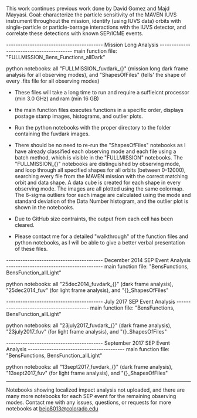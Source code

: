 This work continues previous work done by David Gomez and Majd Mayyasi. Goal: characterize the particle sensitivity of the MAVEN IUVS instrument throughout the mission, 
identify (using IUVS data) orbits with single-particle or particle-barrage interactions with the IUVS detector, and correlate these detections with known SEP/ICME events.

----------------------------------------- Mission Long Analysis -----------------------------------------
main function file: "FULLMISSION_Bens_Functions_allDark"

python notebooks: all "FULLMISSION_fuvdark_{}" (mission long dark frame analysis for all observing modes), and "ShapesOfFiles" (tells' the shape of every .fits file 
for all observing modes)

- These files will take a long time to run and require a suffieicnt processor (min 3.0 GHz) and ram (min 16 GB)

- the main function files executes functions in a specific order, displays postage stamp images, histograms, and outlier plots.

- Run the python notebooks with the proper directory to the folder containing the fuvdark images.

- There should be no need to re-run the "ShapesOfFiles" notebooks as I have already classified each observing mode and each file using a batch method, which is 
  visible in the "FULLMISSION" notebooks.  The "FULLMISSION_{}" notebooks are distinguished by observing mode, and loop through all specified shapes for all
  orbits (between 0-12000), searching every file from the MAVEN mission with the correct matching orbit and data shape.  A data cube is created for each shape in every 
  observing mode. The images are all plotted using the same colormap.  The 6-sigma outliers foor each image are calculated using the mode and standard deviation of the 
  Data Number histogram, and the outlier plot is shown in the notebooks.
  
 - Due to GitHub size contraints, the output from each cell has been cleared.  
 - Please contact me for a detailed "walkthrough" of the function files and python notebooks, as I will be able to give a better verbal presentation of these files.


----------------------------------------- December 2014 SEP Event Analysis -----------------------------------------
main function file: "BensFunctions, BensFunction_allLight"

python notebooks: all "25dec2014_fuvdark_{}" (dark frame analysis), "25dec2014_fuv" (for light frame analysis), and "{}_ShapesOfFiles" 


----------------------------------------- July 2017 SEP Event Analysis -----------------------------------------
main function file: "BensFunctions, BensFunction_allLight"

python notebooks: all "23july2017_fuvdark_{}" (dark frame analysis), "23july2017_fuv" (for light frame analysis), and "{}_ShapesOfFiles" 


----------------------------------------- September 2017 SEP Event Analysis -----------------------------------------
main function file: "BensFunctions, BensFunction_allLight"

python notebooks: all "13sept2017_fuvdark_{}" (dark frame analysis), "13sept2017_fuv" (for light frame analysis), and "{}_ShapesOfFiles" 


------------------------------------------------------------------------------------------------------------------------------------
Notebooks showing localized impact analysis not uploaded, and there are many more notebooks for each SEP event for the remaining observing modes.  Contact me with any issues, 
questions, or requests for more notebooks at bejo8013@colorado.edu
